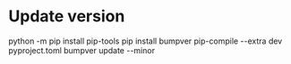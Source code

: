 # Update version
python -m pip install pip-tools
pip install bumpver
pip-compile --extra dev pyproject.toml
bumpver update --minor
